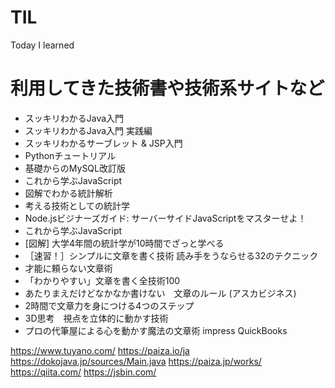 # TIL
Today I learned

# 利用してきた技術書や技術系サイトなど


- スッキリわかるJava入門
- スッキリわかるJava入門 実践編
- スッキリわかるサーブレット & JSP入門
- Pythonチュートリアル
- 基礎からのMySQL改訂版
- これから学ぶJavaScript
- 図解でわかる統計解析
- 考える技術としての統計学
- Node.jsビジナーズガイド: サーバーサイドJavaScriptをマスターせよ！
- これから学ぶJavaScript
- [図解] 大学4年間の統計学が10時間でざっと学べる
- ［速習！］シンプルに文章を書く技術 読み手をうならせる32のテクニック
- 才能に頼らない文章術
- 「わかりやすい」文章を書く全技術100
- あたりまえだけどなかなか書けない　文章のルール (アスカビジネス)
- 2時間で文章力を身につける4つのステップ
- 3D思考　視点を立体的に動かす技術
- プロの代筆屋による心を動かす魔法の文章術 impress QuickBooks


https://www.tuyano.com/
https://paiza.io/ja
https://dokojava.jp/sources/Main.java
https://paiza.jp/works/
https://qiita.com/
https://jsbin.com/
